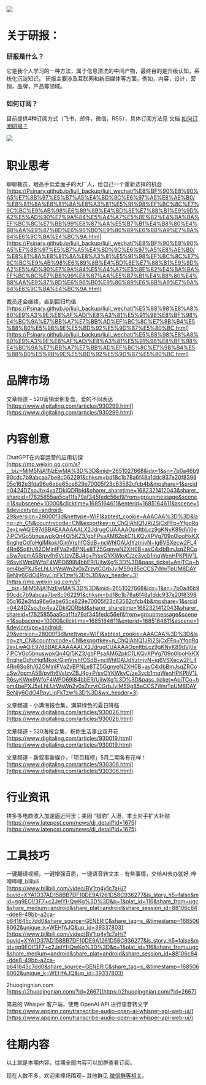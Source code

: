 ![](http://www.baigebg.com/usr/uploads/2022/11/202211131434697.png)

# 关于研报：

### 研报是什么？

它是我个人学习的一种方法，属于信息清洗的中间产物，最终目的是升级认知，系统化沉淀知识。
研报主要涉及互联网和新旧媒体等方面，例如，内容，设计，营销，品牌，产品等领域。

### 如何订阅？

目前提供4种订阅方式（飞书，邮件，微信，RSS），具体订阅方法见 文档 [如何订阅研报？](https://vl3gmknuk9.feishu.cn/wiki/wikcnUuc4dEfA2m330tHyv1qxlc#doxcn2AkeoWUaEygiYLQ33SUotd)
&nbsp;

![](http://www.baigebg.com/usr/uploads/2022/11/202211131418328.png)
  &nbsp;

# 职业思考
聊聊裁员，眼高手低爱面子的大厂人，给自己一个重新选择的机会  
[https://Psinary.github.io/liuli_backup/liuli_wechat/%E8%BF%90%E8%90%A5%E7%8B%97%E5%B7%A5%E4%BD%9C%E6%97%A5%E8%AE%B0/%E8%81%8A%E8%81%8A%E8%A3%81%E5%91%98%EF%BC%8C%E7%9C%BC%E9%AB%98%E6%89%8B%E4%BD%8E%E7%88%B1%E9%9D%A2%E5%AD%90%E7%9A%84%E5%A4%A7%E5%8E%82%E4%BA%BA%EF%BC%8C%E7%BB%99%E8%87%AA%E5%B7%B1%E4%B8%80%E4%B8%AA%E9%87%8D%E6%96%B0%E9%80%89%E6%8B%A9%E7%9A%84%E6%9C%BA%E4%BC%9A.html](https://Psinary.github.io/liuli_backup/liuli_wechat/%E8%BF%90%E8%90%A5%E7%8B%97%E5%B7%A5%E4%BD%9C%E6%97%A5%E8%AE%B0/%E8%81%8A%E8%81%8A%E8%A3%81%E5%91%98%EF%BC%8C%E7%9C%BC%E9%AB%98%E6%89%8B%E4%BD%8E%E7%88%B1%E9%9D%A2%E5%AD%90%E7%9A%84%E5%A4%A7%E5%8E%82%E4%BA%BA%EF%BC%8C%E7%BB%99%E8%87%AA%E5%B7%B1%E4%B8%80%E4%B8%AA%E9%87%8D%E6%96%B0%E9%80%89%E6%8B%A9%E7%9A%84%E6%9C%BA%E4%BC%9A.html)  

裁员还会继续，直到回归均值  
[https://Psinary.github.io/liuli_backup/liuli_wechat/%E5%88%98%E8%A8%80%E9%A3%9E%E8%AF%AD/%E8%A3%81%E5%91%98%E8%BF%98%E4%BC%9A%E7%BB%A7%E7%BB%AD%EF%BC%8C%E7%9B%B4%E5%88%B0%E5%9B%9E%E5%BD%92%E5%9D%87%E5%80%BC.html](https://Psinary.github.io/liuli_backup/liuli_wechat/%E5%88%98%E8%A8%80%E9%A3%9E%E8%AF%AD/%E8%A3%81%E5%91%98%E8%BF%98%E4%BC%9A%E7%BB%A7%E7%BB%AD%EF%BC%8C%E7%9B%B4%E5%88%B0%E5%9B%9E%E5%BD%92%E5%9D%87%E5%80%BC.html)  


# 品牌市场
文章频道 - 520营销案例复盘，爱的不同表达  
[https://www.digitaling.com/articles/930299.html](https://www.digitaling.com/articles/930299.html)  


# 内容创意
ChatGPT在内容运营的应用初探  
[https://mp.weixin.qq.com/s?__biz=MjM5NjA1NzEwMA%3D%3D&mid=2651027668&idx=1&sn=7b0a46b990cdc7b9abcaa7be8c062291&chksm=bd18c1b78a6f48a1ddc937e20f839805c162e3fda96e6ebe65ce829e70005f23c63562cfcb4b&mpshare=1&srcid=0424DZsoJhx4vaZDkiQDRbId&sharer_sharetime=1682321412043&sharer_shareid=f7825855aa5caf1fa79af345fedc56ef&from=groupmessage&scene=1&subscene=10000&clicktime=1685164611&enterid=1685164611&ascene=1&devicetype=android-29&version=28000f3d&nettype=WIFI&abtest_cookie=AAACAA%3D%3D&lang=zh_CN&countrycode=CN&exportkey=n_ChQIAhIQ1JRi2SjCxFFp+YfgqRq2exLwAQIE97dBBAEAAAAAALX2JdrugCUAAAAOpnltbLcz9gKNyK89dVj0e7iPCVGo5bnuswpkQn4Q/5KZ3/gbFPsaAM62pkC1LKQvXPVg709o0looHxKX6ngheOdfoHglMkok/GjmVrshfOSdB+ncWhIOAUdYztnjvN+ig6VSXecw2FL44Rn6Sq8h/62OMjnIFVa2yBPNLe8TZ5GgnyeNZXH0B+ayC4xIbBmJsqZRCouSw7opmA5B/pvfh6VslzvZBJ4g+P/svOYKWkyC/ze3vcb1mqWenHPKPIiV1LR6syKWm9WfoF4WPO69I84bbER/UjIwXg%3D%3D&pass_ticket=ApjTCo+hpm4bePXJ5eLhLUrWsWn2y0xZrzytCGrbJyIM59g85eCCS7WnrTpUM8DAYBeNjy6GdO4RpyLlqFkTzw%3D%3D&wx_header=3](https://mp.weixin.qq.com/s?__biz=MjM5NjA1NzEwMA%3D%3D&mid=2651027668&idx=1&sn=7b0a46b990cdc7b9abcaa7be8c062291&chksm=bd18c1b78a6f48a1ddc937e20f839805c162e3fda96e6ebe65ce829e70005f23c63562cfcb4b&mpshare=1&srcid=0424DZsoJhx4vaZDkiQDRbId&sharer_sharetime=1682321412043&sharer_shareid=f7825855aa5caf1fa79af345fedc56ef&from=groupmessage&scene=1&subscene=10000&clicktime=1685164611&enterid=1685164611&ascene=1&devicetype=android-29&version=28000f3d&nettype=WIFI&abtest_cookie=AAACAA%3D%3D&lang=zh_CN&countrycode=CN&exportkey=n_ChQIAhIQ1JRi2SjCxFFp+YfgqRq2exLwAQIE97dBBAEAAAAAALX2JdrugCUAAAAOpnltbLcz9gKNyK89dVj0e7iPCVGo5bnuswpkQn4Q/5KZ3/gbFPsaAM62pkC1LKQvXPVg709o0looHxKX6ngheOdfoHglMkok/GjmVrshfOSdB+ncWhIOAUdYztnjvN+ig6VSXecw2FL44Rn6Sq8h/62OMjnIFVa2yBPNLe8TZ5GgnyeNZXH0B+ayC4xIbBmJsqZRCouSw7opmA5B/pvfh6VslzvZBJ4g+P/svOYKWkyC/ze3vcb1mqWenHPKPIiV1LR6syKWm9WfoF4WPO69I84bbER/UjIwXg%3D%3D&pass_ticket=ApjTCo+hpm4bePXJ5eLhLUrWsWn2y0xZrzytCGrbJyIM59g85eCCS7WnrTpUM8DAYBeNjy6GdO4RpyLlqFkTzw%3D%3D&wx_header=3)  

文章频道 - 小满海报合集，满屏绿色的夏日降临  
[https://www.digitaling.com/articles/930026.html](https://www.digitaling.com/articles/930026.html)  

文章频道 - 520海报合集，祝你生活事业双开花  
[https://www.digitaling.com/articles/930019.html](https://www.digitaling.com/articles/930019.html)  

文章频道 - 新叙事新媒介，「项目精榜」5月二期各有花样！  
[https://www.digitaling.com/articles/930306.html](https://www.digitaling.com/articles/930306.html)  


# 行业资讯
拼多多电商收入加速逼近阿里；美团 “猎豹” 入港，本土对手扩大补贴  
[https://www.latepost.com/news/dj_detail?id=1675](https://www.latepost.com/news/dj_detail?id=1675)  


# 工具技巧
一键翻译视频，一键增强音质，一键语音转文本 - 有些事情，交给AI去办就好_哔哩哔哩_bilibili  
[https://www.bilibili.com/video/BV1tg4y1c7aH/?buvid=XYA1D37AD158BB7DF10DE9A1261D58C936277&is_story_h5=false&mid=gg9EOI/3F7+c2JelYHQwKg%3D%3D&p=1&plat_id=116&share_from=ugc&share_medium=android&share_plat=android&share_session_id=88106c84-dde8-49bb-a2ca-b641645c7dd0&share_source=GENERIC&share_tag=s_i&timestamp=1685068062&unique_k=WEHfAJQ&up_id=39337803](https://www.bilibili.com/video/BV1tg4y1c7aH/?buvid=XYA1D37AD158BB7DF10DE9A1261D58C936277&is_story_h5=false&mid=gg9EOI/3F7+c2JelYHQwKg%3D%3D&p=1&plat_id=116&share_from=ugc&share_medium=android&share_plat=android&share_session_id=88106c84-dde8-49bb-a2ca-b641645c7dd0&share_source=GENERIC&share_tag=s_i&timestamp=1685068062&unique_k=WEHfAJQ&up_id=39337803)  

2huoqingnian.com  
[https://2huoqingnian.com/?id=2667](https://2huoqingnian.com/?id=2667)  

简易的 Whisper 客户端，使用 OpenAI API 进行语音转文字  
[https://www.appinn.com/transcribe-audio-open-ai-whisper-api-web-ui/](https://www.appinn.com/transcribe-audio-open-ai-whisper-api-web-ui/)  


# 往期内容
以上就是本期内容，往期全部内容可以加群查看订阅。

现在人数不多，欢迎来捧场围观~
其他群见 [微信群等相关](https://vl3gmknuk9.feishu.cn/docs/doccnT68pcGCM8IkNlZQzf8jXSX)。
